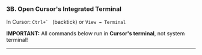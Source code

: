 ### **3B. Open Cursor's Integrated Terminal**

In Cursor: ``Ctrl+` `` (backtick) or `View → Terminal`

**IMPORTANT:** All commands below run in **Cursor's terminal**, not system terminal!

---

